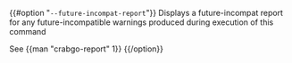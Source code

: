{{#option "`--future-incompat-report`"}}
Displays a future-incompat report for any future-incompatible warnings
produced during execution of this command

See {{man "crabgo-report" 1}}
{{/option}}
